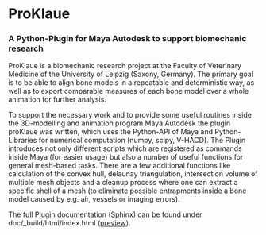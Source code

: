 # ProKlaue
### A Python-Plugin for Maya Autodesk to support biomechanic research

ProKlaue is a biomechanic research project at the Faculty of Veterinary Medicine of the University of Leipzig (Saxony, Germany). The primary goal is to be able to align bone models in a repeatable and deterministic way, as well as to export comparable measures of each bone model over a whole animation for further analysis.

To support the necessary work and to provide some useful routines inside the 3D-modelling and animation program Maya Autodesk the plugin proKlaue was written, which uses the Python-API of Maya and Python-Libraries for numerical computation (numpy, scipy, V-HACD). The Plugin introduces not only different scripts which are registered as commands inside Maya (for easier usage) but also a number of useful functions for general mesh-based tasks. There are a few additional functions like calculation of the convex hull, delaunay triangulation, intersection volume of multiple mesh objects and a cleanup process where one can extract a specific shell of a mesh (to eliminate possible entrapments inside a bone model caused by e.g. air, vessels or imaging errors).

The full Plugin documentation (Sphinx) can be found under doc/_build/html/index.html ([preview](https://htmlpreview.github.io/?https://github.com/EnReich/ProKlaue/blob/master/doc/_build/html/index.html)).
